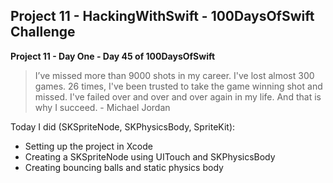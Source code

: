 ## Project 11 - HackingWithSwift - 100DaysOfSwift Challenge

**Project 11 - Day One - Day 45 of 100DaysOfSwift**

> I’ve missed more than 9000 shots in my career. I've lost almost 300 games. 26 times, I've been trusted to take the game winning shot and missed. I've failed over and over and over again in my life. And that is why I succeed. - Michael Jordan

Today I did (SKSpriteNode, SKPhysicsBody, SpriteKit):

- Setting up the project in Xcode 
- Creating a SKSpriteNode using UITouch and SKPhysicsBody
- Creating bouncing balls and static physics body
